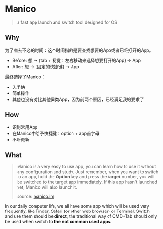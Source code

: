 # Manico

> a fast app launch and switch tool designed for OS

## Why 

为了省去不必的时间：这个时间指的是要查找想要的App或者已经打开的App。

* Before: 想 -> {tab + 视觉：左右移动来选择想要打开的App} -> App
* After: 想 -> {固定的快捷键} -> App

最终选择了Manico：

* 入手快
* 简单操作 
* 其他也没有对比其他同类App，因为前两个原因，已经满足我的要求了

## How

* 识别常用App
* 在Manico中给予快捷键：option + app首字母
* 不断更新

## What

> Manico is a very easy to use app, you can learn how to use it without any configuration and study. Just remember, when you want to switch to an app, hold the **Option** key and press the **target** number, you will be switched to the target app immediately. If this app hasn't launched yet, Manico will also launch it.
> 
> source: [manico.im](https://manico.im/)


In our daily computer life, we all have some app which will be used very frequently, like Finder, Safari (or other web browser) or Terminal. Switch and use them should be **direct**, the traditional way of CMD+Tab should only be used when switch to **the not common used apps.**